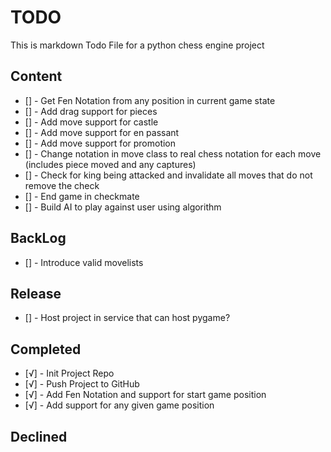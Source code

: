 <!-- Option + v => √  === completed task -->
<!-- Option + 1 => ¡  === in-progress task -->
<!-- Option + 5 = ∞   === declined task -->

# TODO

This is markdown Todo File for a python chess engine project

## Content

- [] - Get Fen Notation from any position in current game state
- [] - Add drag support for pieces
- [] - Add move support for castle
- [] - Add move support for en passant
- [] - Add move support for promotion
- [] - Change notation in move class to real chess notation for each move (includes piece moved and any captures)
- [] - Check for king being attacked and invalidate all moves that do not remove the check
- [] - End game in checkmate
- [] - Build AI to play against user using algorithm

## BackLog

- [] - Introduce valid movelists

## Release

- [] - Host project in service that can host pygame?

## Completed

- [√] - Init Project Repo
- [√] - Push Project to GitHub
- [√] - Add Fen Notation and support for start game position
- [√] - Add support for any given game position

## Declined
